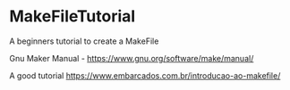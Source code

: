 # MakeFileTutorial
A beginners tutorial to create a MakeFile

Gnu Maker Manual - https://www.gnu.org/software/make/manual/

A good tutorial https://www.embarcados.com.br/introducao-ao-makefile/
